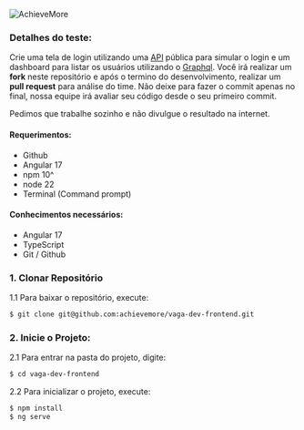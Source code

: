 ![AchieveMore](https://repository-images.githubusercontent.com/206639778/70226b80-d327-11e9-9bc8-b1024837da4c)

### Detalhes do teste:
Crie uma tela de login utilizando uma [API](https://reqres.in/) pública para simular o login e um dashboard para listar os usuários utilizando o [Graphql](https://github.com/graphql-kit/graphql-apis).
Você irá realizar um **fork** neste repositório e após o termino do desenvolvimento, realizar um **pull request** para análise do time. Não deixe para fazer o commit apenas no final, nossa equipe irá avaliar seu código desde o seu primeiro commit.

Pedimos que trabalhe sozinho e não divulgue o resultado na internet.

#### Requerimentos:

* Github
* Angular 17
* npm 10^
* node 22
* Terminal (Command prompt)

#### Conhecimentos necessários:

* Angular 17
* TypeScript
* Git / Github

### 1. Clonar Repositório

  1.1 Para baixar o repositório, execute:
  ```bash
  $ git clone git@github.com:achievemore/vaga-dev-frontend.git
  ```
### 2. Inicie o Projeto:

  2.1 Para entrar na pasta do projeto, digite:
  ```bash
  $ cd vaga-dev-frontend
  ```
  2.2 Para inicializar o projeto, execute:
  ```bash
  $ npm install
  $ ng serve
  ```
